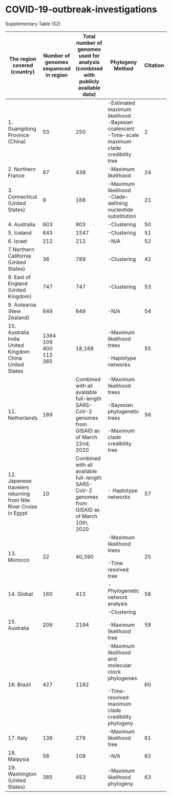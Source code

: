 # COVID-19-outbreak-investigations

Supplementary Table (S2)

| The region covered (country) 	| Number of genomes sequenced in region 	| Total number of genomes used for analysis (combined with publicly available data) 	| Phylogeny Method 	| Citation 	|
|-	|-	|-	|-	|-	|
| 1. Guangdong Province (China) 	| 53 	| 250 	| -Estimated maximum likelihood<br>-Bayesian coalescent<br>-Time-scale maximum clade credibility tree 	| 2 	|
| 2. Northern France 	| 97 	| 438 	| -Maximum likelihood 	| 24 	|
| 3. Connecticut (United States) 	| 9 	| 168 	| -Maximum likelihood<br>-Clade-defining nucleotide substitution 	| 21 	|
| 4. Australia 	| 903 	| 903 	| -Clustering 	| 50 	|
| 5. Iceland 	| 643 	| 1547 	| -Clustering 	| 51 	|
| 6. Israel 	| 212 	| 212 	| -N/A 	| 52 	|
| 7.Northern California (United States) 	| 36 	| 789 	| -Clustering 	| 42 	|
| 8. East of England (United Kingdom) 	| 747 	| 747 	| -Clustering 	| 53 	|
| 9. Aotearoa (New Zealand) 	| 649 	| 649 	| -N/A 	| 54 	|
| 10. Australia<br>India<br>United Kingdom<br>China<br>United States 	| 1364<br>109<br>400<br>112<br>365 	| 18,168 	| -Maximum likelihood trees<br> <br>-Haplotype networks 	| 55 	|
| 11. Netherlands 	| 189 	| Combined with all available full-length SARS-CoV-2 genomes from GISAID as of March 22nd, 2020 	| -Maximum likelihood trees<br> <br>-Bayesian phylogenetic trees<br> <br>-Maximum clade credibility tree 	| 56 	|
| 12. Japanese travelers returning from Nile River Cruise in Egypt 	| 10 	| Combined with all available full-length SARS-CoV-2 genomes from GISAID as of March 10th, 2020 	| - Haplotype networks 	| 57 	|
| 13. Morocco 	| 22 	| 40,390 	| -Maximum likelihood trees<br> <br>-Time resolved tree 	| 25 	|
| 14. Global 	| 160 	| 413 	| -Phylogenetic network analysis 	| 58 	|
| 15. Australia 	| 209 	| 2194 	| -Clustering<br> <br>-Maximum likelihood tree 	| 59 	|
| 16. Brazil 	| 427 	| 1182 	| -Maximum likelihood and molecular clock phylogenies<br> <br>-Time-resolved maximum clade credibility phylogeny 	| 60 	|
| 17. Italy 	| 138 	| 279 	| -Maximum likelihood tree 	| 61 	|
| 18. Malaysia 	| 58 	| 108 	| -N/A 	| 62 	|
| 19. Washington (United States) 	| 385 	| 453 	| -Maximum likelihood phylogeny 	| 63 	|
